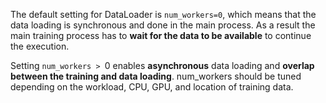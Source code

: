 The default setting for DataLoader is `num_workers=0`, which means that the data loading is synchronous and done in the main process. As a result the main training process has to **wait for the data to be available** to continue the execution.


Setting `num_workers > `0 enables **asynchronous** data loading and **overlap between the training and data loading**. num_workers should be tuned depending on the workload, CPU, GPU, and location of training data.

